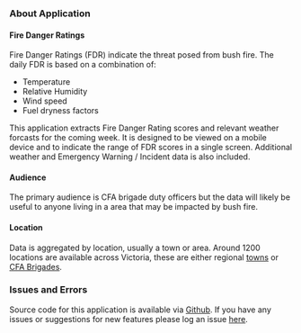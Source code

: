 ### About Application

#### Fire Danger Ratings

Fire Danger Ratings (FDR) indicate the threat posed from bush fire. The daily FDR is based on a combination of:
  * Temperature
  * Relative Humidity
  * Wind speed 
  * Fuel dryness factors
  
This application extracts Fire Danger Rating scores and relevant weather forcasts for the coming week. It is designed to be viewed on a mobile device and to indicate the range of FDR scores in a single screen. Additional weather and Emergency Warning / Incident data is also included.


#### Audience

The primary audience is CFA brigade duty officers but the data will likely be useful to anyone living in a area that may be impacted by bush fire. 


#### Location

Data is aggregated by location, usually a town or area. Around 1200 locations are available across Victoria, these are either regional [towns](https://www.data.gov.au/dataset/ds-dga-bdcf5b09-89bc-47ec-9281-6b8e9ee147aa/distribution/dist-dga-53c24b8e-4f55-4eed-a189-2fc0dcca6381/details?q=) or [CFA Brigades](https://discover.data.vic.gov.au/dataset/cfa-fire-station-vmfeat-geomark_point).


### Issues and Errors

Source code for this application is available via [Github](https://github.com/mrjoh3/fdr). If you have any issues or suggestions for new features please log an issue [here](https://github.com/mrjoh3/fdr/issues).



